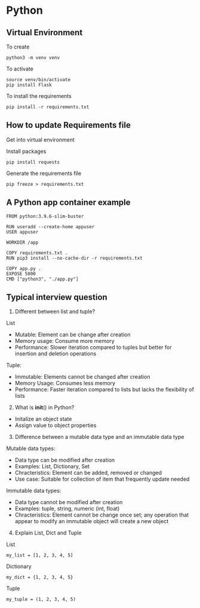 # Python

## Virtual Environment

To create
```
python3 -m venv venv
```

To activate
```
source venv/bin/activate
pip install Flask
```

To install the requirements
```
pip install -r requirements.txt
```

## How to update Requirements file

Get into virtual environment

Install packages
```
pip install requests
```
Generate the requirements file
```
pip freeze > requirements.txt
```

## A Python app container example

```
FROM python:3.9.6-slim-buster

RUN useradd --create-home appuser
USER appuser

WORKDIR /app

COPY requirements.txt .
RUN pip3 install --no-cache-dir -r requirements.txt

COPY app.py .
EXPOSE 5000
CMD ["python3", "./app.py"]
```

## Typical interview question

1. Different between list and tuple?

List
  - Mutable: Element can be change after creation
  - Memory usage: Consume more memory
  - Performance: Slower iteration compared to tuples but better for insertion and deletion operations

Tuple:
  - Immutable: Elements cannot be changed after creation
  - Memory Usage: Consumes less memory
  - Performance: Faster iteration compared to lists but lacks the flexibility of lists

2. What is __init__() in Python?

  - Initalize an object state
  - Assign value to object properties

3. Difference between a mutable data type and an immutable data type

Mutable data types:
  - Data type can be modified after creation
  - Examples: List, Dictionary, Set
  - Chracteristics: Element can be added, removed or changed
  - Use case: Suitable for collection of item that frequently update needed

Immutable data types:
  - Data type cannot be modified after creation
  - Examples: tuple, string, numeric (int, float)
  - Chracteristics: Element cannot be change once set; any operation that appear to modify an immutable object will create a new object

4. Explain List, Dict and Tuple

List
```
my_list = [1, 2, 3, 4, 5]
```

Dictionary
```
my_dict = {1, 2, 3, 4, 5}
```

Tuple
```
my_tuple = (1, 2, 3, 4, 5)
```